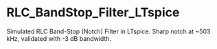 # RLC_BandStop_Filter_LTspice
Simulated RLC Band-Stop (Notch) Filter in LTspice. Sharp notch at ~503 kHz, validated with -3 dB bandwidth.
